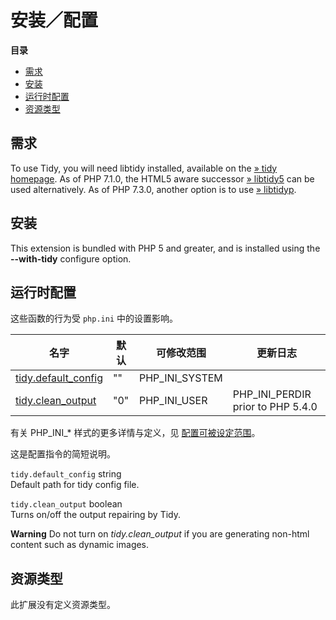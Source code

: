 安装／配置
==========

**目录**

-   [需求](/tidy/setup.html#需求)
-   [安装](/tidy/setup.html#安装)
-   [运行时配置](/tidy/setup.html#运行时配置)
-   [资源类型](/tidy/setup.html#资源类型)

需求
----

To use Tidy, you will need libtidy installed, available on the
<a href="http://tidy.sourceforge.net/" class="link external">» tidy homepage</a>.
As of PHP 7.1.0, the HTML5 aware successor
<a href="http://www.html-tidy.org/" class="link external">» libtidy5</a>
can be used alternatively. As of PHP 7.3.0, another option is to use
<a href="https://github.com/petdance/tidyp" class="link external">» libtidyp</a>.

安装
----

This extension is bundled with PHP 5 and greater, and is installed using
the **--with-tidy** configure option.

运行时配置
----------

这些函数的行为受 `php.ini` 中的设置影响。

| 名字                                                             | 默认 | 可修改范围       | 更新日志                            |
|------------------------------------------------------------------|------|------------------|-------------------------------------|
| <a href="/tidy/setup.html#" class="link">tidy.default_config</a> | ""   | PHP\_INI\_SYSTEM |                                     |
| <a href="/tidy/setup.html#" class="link">tidy.clean_output</a>   | "0"  | PHP\_INI\_USER   | PHP\_INI\_PERDIR prior to PHP 5.4.0 |

有关 PHP\_INI\_\* 样式的更多详情与定义，见
<a href="/configuration/changes/modes.html" class="xref">配置可被设定范围</a>。

这是配置指令的简短说明。

`tidy.default_config` <span class="type">string</span>  
Default path for tidy config file.

`tidy.clean_output` <span class="type">boolean</span>  
Turns on/off the output repairing by Tidy.

**Warning**
Do not turn on *tidy.clean\_output* if you are generating non-html
content such as dynamic images.

资源类型
--------

此扩展没有定义资源类型。
